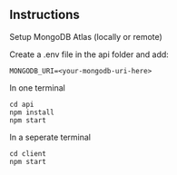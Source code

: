 ## Instructions

Setup MongoDB Atlas (locally or remote)

Create a .env file in the api folder and add:

    MONGODB_URI=<your-mongodb-uri-here>

In one terminal 

    cd api
    npm install
    npm start

In a seperate terminal 

    cd client
    npm start

 